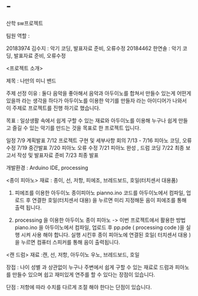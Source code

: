 # -
산학 sw프로젝트

팀원 역할 : 

20183974 김수지 : 악기 코딩, 발표자료 준비, 오류수정
20184462 한연솔 : 악기 코딩, 발표자료 준비, 오류수정 

<프로젝트 소개>

제목 : 나만의 미니 밴드

주제 선정 이유 : 둘다 음악을 좋아해서 음악과 아두이노를 합쳐서 만들수 있는게 어떤게 있을까 라는 생각을 하다가 아두이노를 이용한 악기를 만들자 라는 아이디어가 나와서 이 주제로 프로젝트를 진행 하기로 했습니다.

목표 : 일상생활 속에서 쉽게 구할 수 있는 재료와 아두이노를 이용해 누구나 쉽게 만들고 즐길 수 있는 악기를 만드는 것을 목표로 한 프로젝트 입니다.

일정 
7/9 계획발표
7/12 프로젝트 구현 및 세부사항 회의
7/13 - 7/16 피아노 코딩, 오류수정
7/19 중간발표
7/20 피아노 오류 수정
7/21 피아노 완성 , 드럼 코딩
7/22 최종 보고서 작성 및 발표자료 준비
7/23 최종 발표

개발환경 : Arduino IDE, processing


<종이 피아노>
재료 : 종이, 선, 저항, 피에조, 브레드보드, 호일(터치센서 대용품) 

1) 피에조를 이용한 아두이노 종이피아노
pianno.ino 코드를 아두이노에서 컴파일, 업로드 후 연결한 호일(터치센서 대용) 을 누르면 미리 지정해둔 음이 피에조를 통해 출력 됩니다.

2) processing 을 이용한 아두이노 종이 피아노 -> 이번 프로젝트에서 활용한 방법
 piano.ino 을 아두이노에서 컴파일, 업로드 후 pp.pde ( processing code )을 실행 시켜 사용 해야 합니다.
 실행 시킨후 종이 피아노에 연결된 호일( 터치센서 대용 ) 을 누르면 컴퓨터 스피커를 통해 음이 출력됩니다.
 
 
 
<캔 드럼>
재료 :캔, 선, 저항, 아두이노 우노, 브레드보드, 호일 




장접 :
 나이 성별 과 상관없이 누구나 주변에서 쉽게 구할 수 있는 재료로 드럼과 피아노를 만들수 있으며 쉽고 재미있게 연주를 할 수 있다는 장점이 있습니다.
 
 단점 :
 저항에 따라 수치를 다르게 조절 해야 한다는 단점이 있습니다.
